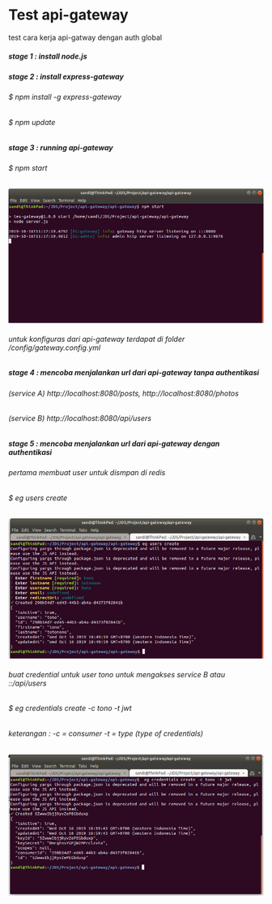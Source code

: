 # Test api-gateway
test cara kerja api-gatway dengan auth global

##### stage 1 : install node.js 

##### stage 2 : install express-gateway
###### $ npm install -g express-gateway
###### $ npm update

##### stage 3 : running api-gateway
###### $ npm start

![Alt text](https://github.com/sandisunandar99/api-gateway/blob/master/img/run%20api-gateway.png "runing api gateway")

###### untuk konfiguras dari api-gateway terdapat di folder /config/gateway.config.yml

##### stage 4 : mencoba menjalankan url dari api-gateway tanpa authentikasi
###### (service A) http://localhost:8080/posts, http://localhost:8080/photos
###### (service B) http://localhost:8080/api/users 

##### stage 5 : mencoba menjalankan url dari api-gateway dengan authentikasi
###### pertama membuat user untuk dismpan di redis 
###### $ eg users create
![Alt text](https://github.com/sandisunandar99/api-gateway/blob/master/img/create%20users.png "cretae users")

###### buat credential untuk user tono untuk mengakses service B atau ::/api/users
###### $ eg credentials create -c tono -t jwt
###### keterangan : -c = consumer -t = type (type of credentials)
![Alt text](https://github.com/sandisunandar99/api-gateway/blob/master/img/create%20credentials.png "cretae credentials")
